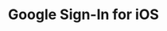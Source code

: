 ---
title: Google Sign-In for iOS
description: 'This video provides a step-by-step guide to adding Google Sign-In to a brand new iOS app using AWS Amplify and Amazon Cognito'
banner: './banner.png'
authorIds:
  - mobile-quickie
href: https://youtu.be/LOEr4SN5LCk
platforms:
  - iOS
categories:
  - Authentication
---